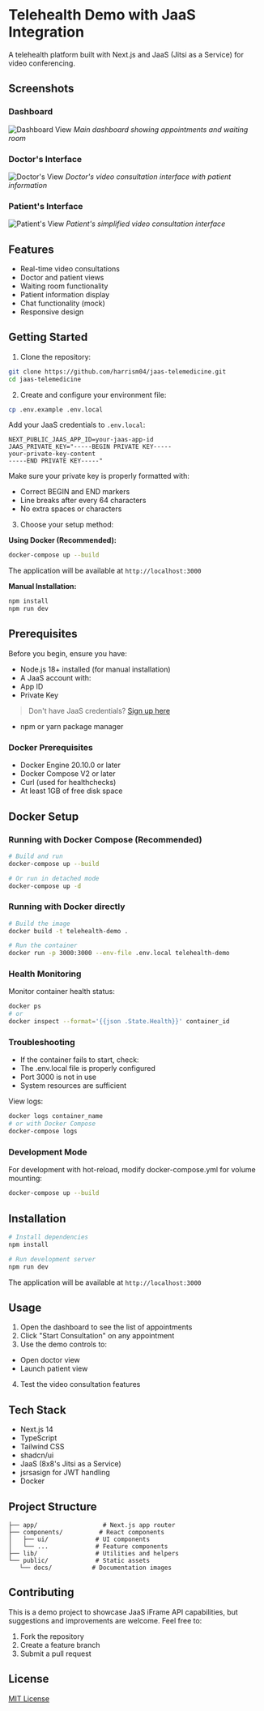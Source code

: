 # Telehealth Demo with JaaS Integration

A telehealth platform built with Next.js and JaaS (Jitsi as a Service) for video conferencing.

## Screenshots

### Dashboard
![Dashboard View](public/docs/dashboard.png)
*Main dashboard showing appointments and waiting room*

### Doctor's Interface
![Doctor's View](public/docs/doctor-view.png)
*Doctor's video consultation interface with patient information*

### Patient's Interface
![Patient's View](public/docs/patient-view.png)
*Patient's simplified video consultation interface*

## Features

- Real-time video consultations
- Doctor and patient views
- Waiting room functionality
- Patient information display
- Chat functionality (mock)
- Responsive design

## Getting Started

1. Clone the repository:
```bash
git clone https://github.com/harrism04/jaas-telemedicine.git
cd jaas-telemedicine
```

2. Create and configure your environment file:
```bash
cp .env.example .env.local
```

Add your JaaS credentials to `.env.local`:
```env
NEXT_PUBLIC_JAAS_APP_ID=your-jaas-app-id
JAAS_PRIVATE_KEY="-----BEGIN PRIVATE KEY-----
your-private-key-content
-----END PRIVATE KEY-----"
```

Make sure your private key is properly formatted with:
- Correct BEGIN and END markers
- Line breaks after every 64 characters
- No extra spaces or characters

3. Choose your setup method:

  **Using Docker (Recommended):**
  ```bash
  docker-compose up --build
  ```
  The application will be available at `http://localhost:3000`

  **Manual Installation:**
  ```bash
  npm install
  npm run dev
  ```

## Prerequisites

Before you begin, ensure you have:
- Node.js 18+ installed (for manual installation)
- A JaaS account with:
 - App ID
 - Private Key
 > Don't have JaaS credentials? [Sign up here](https://jaas.8x8.vc/signup?jaas=true)
- npm or yarn package manager

### Docker Prerequisites
- Docker Engine 20.10.0 or later
- Docker Compose V2 or later
- Curl (used for healthchecks)
- At least 1GB of free disk space

## Docker Setup

### Running with Docker Compose (Recommended)
```bash
# Build and run
docker-compose up --build

# Or run in detached mode
docker-compose up -d
```

### Running with Docker directly
```bash
# Build the image
docker build -t telehealth-demo .

# Run the container
docker run -p 3000:3000 --env-file .env.local telehealth-demo
```

### Health Monitoring
Monitor container health status:
```bash
docker ps
# or
docker inspect --format='{{json .State.Health}}' container_id
```

### Troubleshooting
- If the container fails to start, check:
 - The .env.local file is properly configured
 - Port 3000 is not in use
 - System resources are sufficient
 
View logs:
```bash
docker logs container_name
# or with Docker Compose
docker-compose logs
```

### Development Mode
For development with hot-reload, modify docker-compose.yml for volume mounting:
```bash
docker-compose up --build
```

## Installation

```bash
# Install dependencies
npm install

# Run development server
npm run dev
```

The application will be available at `http://localhost:3000`

## Usage

1. Open the dashboard to see the list of appointments
2. Click "Start Consultation" on any appointment
3. Use the demo controls to:
  - Open doctor view
  - Launch patient view
4. Test the video consultation features

## Tech Stack

- Next.js 14
- TypeScript
- Tailwind CSS
- shadcn/ui
- JaaS (8x8's Jitsi as a Service)
- jsrsasign for JWT handling
- Docker

## Project Structure

```
├── app/                  # Next.js app router
├── components/          # React components
│   ├── ui/             # UI components
│   └── ...             # Feature components
├── lib/                # Utilities and helpers
└── public/             # Static assets
   └── docs/           # Documentation images
```

## Contributing

This is a demo project to showcase JaaS iFrame API capabilities, but suggestions and improvements are welcome. Feel free to:
1. Fork the repository
2. Create a feature branch
3. Submit a pull request

## License

[MIT License](LICENSE)
